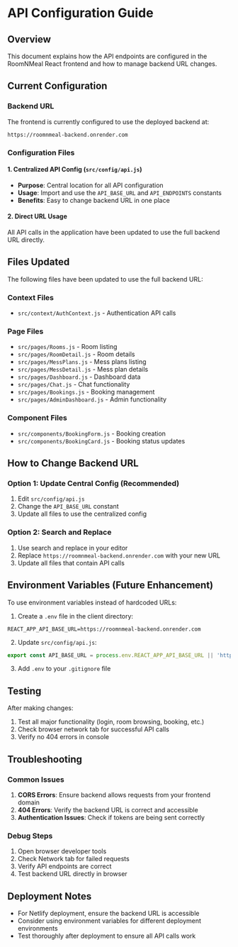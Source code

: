 # API Configuration Guide

## Overview
This document explains how the API endpoints are configured in the RoomNMeal React frontend and how to manage backend URL changes.

## Current Configuration

### Backend URL
The frontend is currently configured to use the deployed backend at:
```
https://roomnmeal-backend.onrender.com
```

### Configuration Files

#### 1. Centralized API Config (`src/config/api.js`)
- **Purpose**: Central location for all API configuration
- **Usage**: Import and use the `API_BASE_URL` and `API_ENDPOINTS` constants
- **Benefits**: Easy to change backend URL in one place

#### 2. Direct URL Usage
All API calls in the application have been updated to use the full backend URL directly.

## Files Updated

The following files have been updated to use the full backend URL:

### Context Files
- `src/context/AuthContext.js` - Authentication API calls

### Page Files
- `src/pages/Rooms.js` - Room listing
- `src/pages/RoomDetail.js` - Room details
- `src/pages/MessPlans.js` - Mess plans listing
- `src/pages/MessDetail.js` - Mess plan details
- `src/pages/Dashboard.js` - Dashboard data
- `src/pages/Chat.js` - Chat functionality
- `src/pages/Bookings.js` - Booking management
- `src/pages/AdminDashboard.js` - Admin functionality

### Component Files
- `src/components/BookingForm.js` - Booking creation
- `src/components/BookingCard.js` - Booking status updates

## How to Change Backend URL

### Option 1: Update Central Config (Recommended)
1. Edit `src/config/api.js`
2. Change the `API_BASE_URL` constant
3. Update all files to use the centralized config

### Option 2: Search and Replace
1. Use search and replace in your editor
2. Replace `https://roomnmeal-backend.onrender.com` with your new URL
3. Update all files that contain API calls

## Environment Variables (Future Enhancement)

To use environment variables instead of hardcoded URLs:

1. Create a `.env` file in the client directory:
```
REACT_APP_API_BASE_URL=https://roomnmeal-backend.onrender.com
```

2. Update `src/config/api.js`:
```javascript
export const API_BASE_URL = process.env.REACT_APP_API_BASE_URL || 'https://roomnmeal-backend.onrender.com';
```

3. Add `.env` to your `.gitignore` file

## Testing

After making changes:
1. Test all major functionality (login, room browsing, booking, etc.)
2. Check browser network tab for successful API calls
3. Verify no 404 errors in console

## Troubleshooting

### Common Issues
1. **CORS Errors**: Ensure backend allows requests from your frontend domain
2. **404 Errors**: Verify the backend URL is correct and accessible
3. **Authentication Issues**: Check if tokens are being sent correctly

### Debug Steps
1. Open browser developer tools
2. Check Network tab for failed requests
3. Verify API endpoints are correct
4. Test backend URL directly in browser

## Deployment Notes

- For Netlify deployment, ensure the backend URL is accessible
- Consider using environment variables for different deployment environments
- Test thoroughly after deployment to ensure all API calls work 